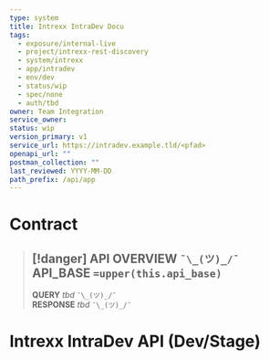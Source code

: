 ```yaml
---
type: system
title: Intrexx IntraDev Docu
tags:
  - exposure/internal-live
  - project/intrexx-rest-discovery
  - system/intrexx
  - app/intradev
  - env/dev
  - status/wip
  - spec/none
  - auth/tbd
owner: Team Integration
service_owner:
status: wip
version_primary: v1
service_url: https://intradev.example.tld/<pfad>
openapi_url: ""
postman_collection: ""
last_reviewed: YYYY-MM-DD
path_prefix: /api/app
---
```




#  Contract

> [!danger] API OVERVIEW `¯\_(ツ)_/¯`
> **API_BASE** `=upper(this.api_base)`
> ---
> **QUERY** _tbd_ `¯\_(ツ)_/¯`  
> **RESPONSE** _tbd_ `¯\_(ツ)_/¯`

# Intrexx IntraDev API (Dev/Stage)
